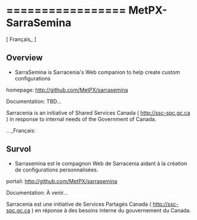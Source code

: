 =================
MetPX-SarraSemina
=================

[ Français_ ]

Overview
--------

- SarraSemina is Sarracenia's Web companion to help create custom configurations

homepage: http://github.com/MetPX/sarrasemina

Documentation: TBD...

Sarracenia is an initiative of Shared Services Canada ( http://ssc-spc.gc.ca )
in response to internal needs of the Government of Canada.


.. _Français:

Survol
------

- Sarrasemina est le compagnon Web de Sarracenia aidant à la création de configurations personnalisées.

portail: http://github.com/MetPX/sarrasemina

Documentation: À venir...

Sarracenia est une initiative de Services Partagés Canada ( http://ssc-spc.gc.ca )
en réponse à des besoins interne du gouvernement du Canada.

